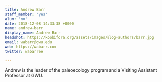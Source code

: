 ```yaml
---
title: Andrew Barr
staff_member: 'yes'
alum: 'no'
date: 2018-12-08 14:33:38 +0000
name: andrew-barr
display_name: Andrew Barr
headshot: https://koobifora.org/assets/images/blog-authors/barr.jpg
email: wabarr@gwu.edu
web: https://wabarr.com
twitter: wabarree

---
```

Andrew is the leader of the paleoecology program and a Visiting Assistant Professor at GWU.